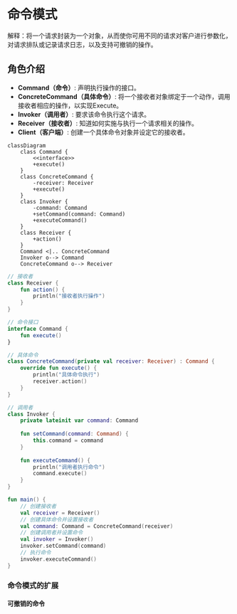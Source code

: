 # 命令模式

解释：将一个请求封装为一个对象，从而使你可用不同的请求对客户进行参数化，对请求排队或记录请求日志，以及支持可撤销的操作。

## 角色介绍
- **Command（命令）**: 声明执行操作的接口。
- **ConcreteCommand（具体命令）**: 将一个接收者对象绑定于一个动作，调用接收者相应的操作，以实现Execute。
- **Invoker（调用者）**: 要求该命令执行这个请求。
- **Receiver（接收者）**: 知道如何实施与执行一个请求相关的操作。
- **Client（客户端）**: 创建一个具体命令对象并设定它的接收者。

```mermaid
classDiagram
    class Command {
        <<interface>>
        +execute()
    }
    class ConcreteCommand {
        -receiver: Receiver
        +execute()
    }
    class Invoker {
        -command: Command
        +setCommand(command: Command)
        +executeCommand()
    }
    class Receiver {
        +action()
    }
    Command <|.. ConcreteCommand
    Invoker o--> Command
    ConcreteCommand o--> Receiver
```

```kotlin
// 接收者
class Receiver {
    fun action() {
        println("接收者执行操作")
    }
}

// 命令接口
interface Command {
    fun execute()
}

// 具体命令
class ConcreteCommand(private val receiver: Receiver) : Command {
    override fun execute() {
        println("具体命令执行")
        receiver.action()
    }
}

// 调用者
class Invoker {
    private lateinit var command: Command
    
    fun setCommand(command: Command) {
        this.command = command
    }
    
    fun executeCommand() {
        println("调用者执行命令")
        command.execute()
    }
}

fun main() {
    // 创建接收者
    val receiver = Receiver()
    // 创建具体命令并设置接收者
    val command: Command = ConcreteCommand(receiver)
    // 创建调用者并设置命令
    val invoker = Invoker()
    invoker.setCommand(command)
    // 执行命令
    invoker.executeCommand()
}
```

### 命令模式的扩展

#### 可撤销的命令